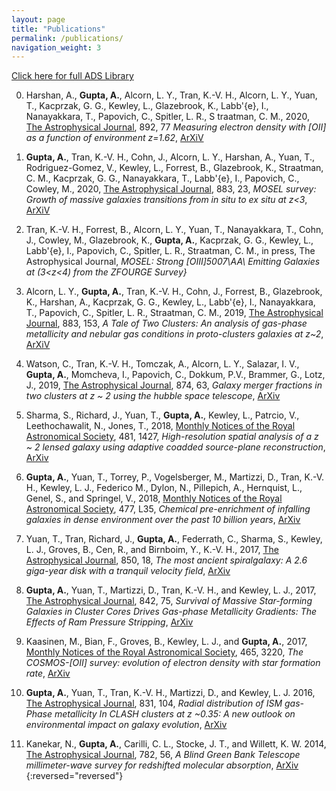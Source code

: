 ```yaml
---
layout: page
title: "Publications"
permalink: /publications/
navigation_weight: 3
---
```

[Click here for full ADS Library](https://ui.adsabs.harvard.edu/public-libraries/2Ylg6zzsT9m5-KfpX_s12A)

0. Harshan, A.,  **Gupta, A.**, Alcorn, L. Y., Tran, K.-V. H.,  Alcorn, L. Y., Yuan, T., 
Kacprzak, G. G., Kewley, L.,  Glazebrook, K.,  Labb\'{e}, I.,  Nanayakkara, T., Papovich, C., Spitler, L. R.,  S
traatman, C. M., 2020, [The Astrophysical Journal](https://iopscience.iop.org/article/10.3847/1538-4357/ab76cf),  892,  77
*Measuring electron density with [OII] as a function of environment z=1.62*, [ArXiV](https://arxiv.org/abs/2002.08353)

0. **Gupta, A.**, Tran, K.-V. H.,   Cohn, J.,  Alcorn, L. Y., Harshan, A.,  Yuan, T.,  Rodriguez-Gomez, V., Kewley, L.,
 Forrest, B.,  Glazebrook, K., Straatman, C. M., Kacprzak, G. G.,  Nanayakkara, T.,   Labb\'{e}, I., 
 Papovich, C., Cowley, M., 2020, [The Astrophysical Journal](https://iopscience.iop.org/article/10.3847/1538-4357/ab7b6d), 883, 23,
 *MOSEL survey: Growth of massive galaxies transitions from  in situ to ex situ at z<3*, 
 [ArXiV](https://arxiv.org/abs/2003.01725)

0. Tran, K.-V. H.,  Forrest, B., Alcorn, L. Y., Yuan, T.,  Nanayakkara, T.,   Cohn, J., Cowley, M.,   Glazebrook, K., 
**Gupta, A.**, Kacprzak, G. G.,  Kewley, L., Labb\'{e}, I., Papovich, C., Spitler, L. R., Straatman, C. M., in  press, The Astrophysical Journal,
 *MOSEL: Strong [OIII]5007\AA\ Emitting Galaxies at (3<z<4) from the ZFOURGE Survey}*

0. Alcorn, L. Y., **Gupta, A.**, Tran, K.-V. H.,  Cohn, J., Forrest, B.,  Glazebrook, K., 
Harshan, A., Kacprzak, G. G.,  Kewley, L., Labb\'{e}, I., Nanayakkara, T., Papovich, C., Spitler, L. R., 
Straatman, C. M., 2019, [The Astrophysical Journal](https://iopscience.iop.org/article/10.3847/1538-4357/ab3b0c), 883, 153,
*A Tale of Two Clusters:  An analysis of  gas-phase metallicity and nebular gas conditions in proto-clusters galaxies at z~2*, [ArXiV](https://arxiv.org/abs/1908.07057)


0. Watson, C., Tran, K.-V. H., Tomczak, A., Alcorn, L. Y., Salazar, I. V., **Gupta, A.**, 
Momcheva, I., Papovich, C., Dokkum, P.V., Brammer, G., Lotz, J., 2019, 
[The Astrophysical Journal](https://iopscience.iop.org/article/10.3847/1538-4357/ab06ef/meta), 874, 63, 
*Galaxy merger fractions in two clusters at z ~ 2 using the hubble space telescope*, [ArXiv](https://arxiv.org/abs/1902.07225)


0. Sharma, S., Richard, J., Yuan, T., **Gupta, A.**, Kewley, L., Patrcio, V., Leethochawalit, N., Jones,
T., 2018,
[Monthly Notices of the Royal Astronomical Society](https://academic.oup.com/mnras/article-abstract/481/2/1427/5086085?redirectedFrom=fulltext), 481, 1427, 
*High-resolution spatial analysis of a z ~ 2 lensed galaxy using adaptive coadded source-plane reconstruction*, [ArXiv](https://arxiv.org/abs/1808.10468)

0. **Gupta, A.**, Yuan, T., Torrey, P., Vogelsberger, M., Martizzi, D., Tran, K.-V. H., Kewley, L. J.,
Federico M., Dylon, N., Pillepich, A., Hernquist, L., Genel, S., and Springel, V., 2018, 
[Monthly Notices of the Royal Astronomical Society](https://academic.oup.com/mnrasl/article/477/1/L35/4925008), 477, L35, 
*Chemical pre-enrichment of infalling galaxies in dense environment over the past 10 billion years*, [ArXiv](https://arxiv.org/abs/1801.03500)

0. Yuan, T., Tran, Richard, J., **Gupta, A.**, Federrath, C., Sharma, S., Kewley, L. J., Groves, B., Cen,
R., and Birnboim, Y., K.-V. H., 2017, 
[The Astrophysical Journal](https://iopscience.iop.org/article/10.3847/1538-4357/aa951d/meta), 850, 18, 
*The most ancient spiralgalaxy: A 2.6 giga-year disk with a tranquil velocity field*, [ArXiv](https://arxiv.org/abs/1710.11130)

0. **Gupta, A.**, Yuan, T., Martizzi, D., Tran, K.-V. H., and Kewley, L. J., 2017, 
[The Astrophysical Journal](https://iopscience.iop.org/article/10.3847/1538-4357/aa74ea/meta), 842, 75,
*Survival of Massive Star-forming Galaxies in Cluster Cores Drives Gas-phase Metallicity Gradients: The Effects of Ram Pressure Stripping*, [ArXiv](https://arxiv.org/abs/1705.08452)

0. Kaasinen, M., Bian, F., Groves, B., Kewley, L. J., and **Gupta, A.**, 2017, 
[Monthly Notices of the Royal Astronomical Society](https://academic.oup.com/mnras/article-abstract/465/3/3220/2417054?redirectedFrom=fulltext), 465, 3220, 
*The COSMOS-[OII] survey: evolution of electron density with star formation rate*, [ArXiv](https://arxiv.org/abs/1611.01166)


0. **Gupta, A.**, Yuan, T., Tran, K.-V. H., Martizzi, D., and Kewley, L. J. 2016, 
[The Astrophysical Journal](https://iopscience.iop.org/article/10.3847/0004-637X/831/1/104/meta), 831, 104, 
*Radial distribution of ISM gas-Phase metallicity In CLASH clusters at z ~0.35: A new outlook on environmental impact on galaxy evolution*, [ArXiv](https://arxiv.org/abs/1608.06289)

0. Kanekar, N., **Gupta, A.**, Carilli, C. L., Stocke, J. T., and Willett, K. W. 2014, 
[The Astrophysical Journal](https://iopscience.iop.org/article/10.1088/0004-637X/782/1/56/meta), 782, 56, 
*A Blind Green Bank Telescope millimeter-wave survey for redshifted molecular absorption*, [ArXiv](https://arxiv.org/abs/1312.3642)
{:reversed="reversed"}

